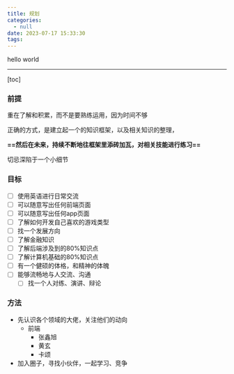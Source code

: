 ```yaml
---
title: 规划
categories:
  - null
date: 2023-07-17 15:33:30
tags:
---
```


hello world

---

[toc]

### 前提

重在了解和积累，而不是要熟练运用，因为时间不够

正确的方式，是建立起一个的知识框架，以及相关知识的整理，

**==然后在未来，持续不断地往框架里添砖加瓦，对相关技能进行练习==**

切忌深陷于一个小细节

### 目标

- [ ] 使用英语进行日常交流
- [ ] 可以随意写出任何前端页面
- [ ] 可以随意写出任何app页面
- [ ] 了解如何开发自己喜欢的游戏类型
- [ ] 找一个发展方向
- [ ] 了解金融知识
- [ ] 了解后端涉及到的80%知识点
- [ ] 了解计算机基础的80%知识点
- [ ] 有一个健硕的体格，和精神的体魄
- [ ] 能够流畅地与人交流、沟通
  - [ ] 找一个人对练、演讲、辩论

### 方法

- 先认识各个领域的大佬，关注他们的动向
  - 前端
    - 张鑫旭
    - 黄玄
    - 卡颂
- 加入圈子，寻找小伙伴，一起学习、竞争